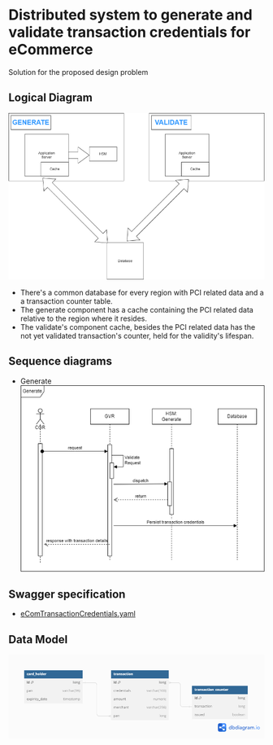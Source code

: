 # Distributed system to generate and validate transaction credentials for eCommerce

Solution for the proposed design problem

## Logical Diagram
![Generate](Diagrams%2FLogicalDiagram.png)

- There's a common database for every region with PCI related data and a a transaction counter table.
- The generate component has a cache containing the PCI related data relative to the region where it resides.
- The validate's component cache, besides the PCI related data has the not yet validated transaction's counter, held for the validity's lifespan.

## Sequence diagrams

- Generate
![Generate](Diagrams%2FSequenceDiagramGenerate.png)



## Swagger specification
- [eComTransactionCredentials.yaml](eComTransactionCredentials.yaml)

## Data Model
![Datamodel.png](Diagrams%2FDatamodel.png)
